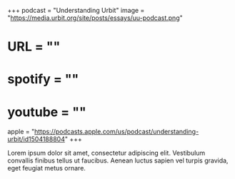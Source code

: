 +++
podcast = "Understanding Urbit"
image = "https://media.urbit.org/site/posts/essays/uu-podcast.png"
# URL = ""
# spotify = ""
# youtube = ""
apple = "https://podcasts.apple.com/us/podcast/understanding-urbit/id1504188804"
+++

Lorem ipsum dolor sit amet, consectetur adipiscing elit. Vestibulum convallis finibus tellus ut faucibus. Aenean luctus sapien vel turpis gravida, eget feugiat metus ornare.
